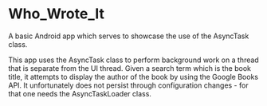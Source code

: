 # Who_Wrote_It
A basic Android app which serves to showcase the use of the AsyncTask class.

This app uses the AsyncTask class to perform background work on a thread that is separate from the UI thread. Given a search term which is the book title, 
it attempts to display the author of the book by using the Google Books API. It unfortunately does not persist through configuration changes - for that one
needs the AsyncTaskLoader class.
